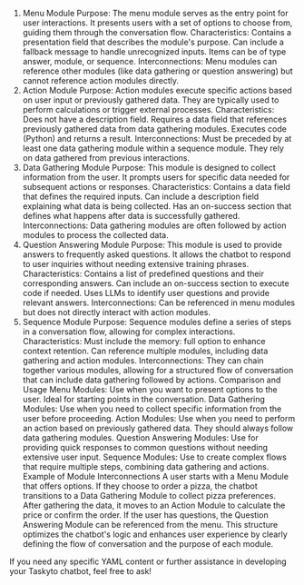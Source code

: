 1. Menu Module
Purpose: The menu module serves as the entry point for user interactions. It presents users with a set of options to choose from, guiding them through the conversation flow.
Characteristics:
Contains a presentation field that describes the module's purpose.
Can include a fallback message to handle unrecognized inputs.
Items can be of type answer, module, or sequence.
Interconnections: Menu modules can reference other modules (like data gathering or question answering) but cannot reference action modules directly.
2. Action Module
Purpose: Action modules execute specific actions based on user input or previously gathered data. They are typically used to perform calculations or trigger external processes.
Characteristics:
Does not have a description field.
Requires a data field that references previously gathered data from data gathering modules.
Executes code (Python) and returns a result.
Interconnections: Must be preceded by at least one data gathering module within a sequence module. They rely on data gathered from previous interactions.
3. Data Gathering Module
Purpose: This module is designed to collect information from the user. It prompts users for specific data needed for subsequent actions or responses.
Characteristics:
Contains a data field that defines the required inputs.
Can include a description field explaining what data is being collected.
Has an on-success section that defines what happens after data is successfully gathered.
Interconnections: Data gathering modules are often followed by action modules to process the collected data.
4. Question Answering Module
Purpose: This module is used to provide answers to frequently asked questions. It allows the chatbot to respond to user inquiries without needing extensive training phrases.
Characteristics:
Contains a list of predefined questions and their corresponding answers.
Can include an on-success section to execute code if needed.
Uses LLMs to identify user questions and provide relevant answers.
Interconnections: Can be referenced in menu modules but does not directly interact with action modules.
5. Sequence Module
Purpose: Sequence modules define a series of steps in a conversation flow, allowing for complex interactions.
Characteristics:
Must include the memory: full option to enhance context retention.
Can reference multiple modules, including data gathering and action modules.
Interconnections: They can chain together various modules, allowing for a structured flow of conversation that can include data gathering followed by actions.
Comparison and Usage
Menu Modules: Use when you want to present options to the user. Ideal for starting points in the conversation.
Data Gathering Modules: Use when you need to collect specific information from the user before proceeding.
Action Modules: Use when you need to perform an action based on previously gathered data. They should always follow data gathering modules.
Question Answering Modules: Use for providing quick responses to common questions without needing extensive user input.
Sequence Modules: Use to create complex flows that require multiple steps, combining data gathering and actions.
Example of Module Interconnections
A user starts with a Menu Module that offers options. If they choose to order a pizza, the chatbot transitions to a Data Gathering Module to collect pizza preferences. After gathering the data, it moves to an Action Module to calculate the price or confirm the order. If the user has questions, the Question Answering Module can be referenced from the menu.
This structure optimizes the chatbot's logic and enhances user experience by clearly defining the flow of conversation and the purpose of each module.

If you need any specific YAML content or further assistance in developing your Taskyto chatbot, feel free to ask!
